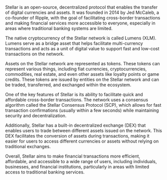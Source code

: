 Stellar is an open-source, decentralized protocol that enables the transfer of digital currencies and assets. It was founded in 2014 by Jed McCaleb, a co-founder of Ripple, with the goal of facilitating cross-border transactions and making financial services more accessible to everyone, especially in areas where traditional banking systems are limited.

The native cryptocurrency of the Stellar network is called Lumens (XLM). Lumens serve as a bridge asset that helps facilitate multi-currency transactions and acts as a unit of digital value to support fast and low-cost transactions on the network.

Assets on the Stellar network are represented as tokens. These tokens can represent various things, including fiat currencies, cryptocurrencies, commodities, real estate, and even other assets like loyalty points or game credits. These tokens are issued by entities on the Stellar network and can be traded, transferred, and exchanged within the ecosystem.

One of the key features of Stellar is its ability to facilitate quick and affordable cross-border transactions. The network uses a consensus algorithm called the Stellar Consensus Protocol (SCP), which allows for fast transaction confirmations (usually within a few seconds) while maintaining security and decentralization.

Additionally, Stellar has a built-in decentralized exchange (DEX) that enables users to trade between different assets issued on the network. This DEX facilitates the conversion of assets during transactions, making it easier for users to access different currencies or assets without relying on traditional exchanges.

Overall, Stellar aims to make financial transactions more efficient, affordable, and accessible to a wide range of users, including individuals, businesses, and financial institutions, particularly in areas with limited access to traditional banking services.
